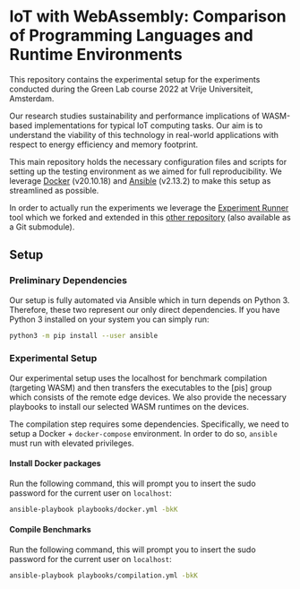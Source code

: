 # IoT with WebAssembly: Comparison of Programming Languages and Runtime Environments

This repository contains the experimental setup for the experiments conducted during the Green Lab course 2022 at Vrije Universiteit, Amsterdam.

Our research studies sustainability and performance implications of WASM-based implementations for typical IoT computing tasks. Our aim is to understand the viability of this technology in real-world applications with respect to energy efficiency and memory footprint.

This main repository holds the necessary configuration files and scripts for setting up the testing environment as we aimed for full reproducibility. We leverage [Docker](https://www.docker.com/) (v20.10.18) and [Ansible](https://www.ansible.com/) (v2.13.2) to make this setup as streamlined as possible.

In order to actually run the experiments we leverage the [Experiment Runner](https://github.com/S2-group/experiment-runner) tool which we forked and extended in this [other repository](https://github.com/marinoandrea/experiment-runner-green-lab-2022) (also available as a Git submodule).

## Setup

### Preliminary Dependencies

Our setup is fully automated via Ansible which in turn depends on Python 3. Therefore, these two represent our only direct dependencies. If you have Python 3 installed on your system you can simply run:

```bash
python3 -m pip install --user ansible
```

### Experimental Setup

Our experimental setup uses the localhost for benchmark compilation (targeting WASM) and then transfers the executables to the \[pis\] group which consists of the remote edge devices. We also provide the necessary playbooks to install our selected WASM runtimes on the devices.

The compilation step requires some dependencies. Specifically, we need to setup a Docker + `docker-compose` environment. In order to do so, `ansible` must run with elevated privileges.

#### Install Docker packages

Run the following command, this will prompt you to insert the sudo password for the current user on `localhost`:

```bash
ansible-playbook playbooks/docker.yml -bkK
```

#### Compile Benchmarks

Run the following command, this will prompt you to insert the sudo password for the current user on `localhost`:

```bash
ansible-playbook playbooks/compilation.yml -bkK
```
